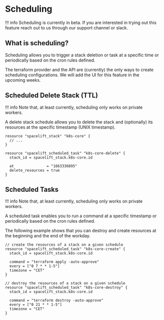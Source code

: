 # Scheduling

!!! info
    Scheduling is currently in beta. If you are interested in trying out this feature reach out to us through our support channel or slack.

## What is scheduling?

Scheduling allows you to trigger a stack deletion or task at a specific time or periodically based on the cron rules defined.

The terraform provider and the API are (currently) the only ways to create scheduling configurations. We will add the UI for this feature in the upcoming weeks.

## Scheduled Delete Stack (TTL)

!!! info
    Note that, at least currently, scheduling only works on private workers.

A delete stack schedule allows you to delete the stack and (optionally) its resources at the specific timestamp (UNIX timestamp).

```
resource "spacelift_stack" "k8s-core" {
  // ...
}

resource "spacelift_scheduled_task" "k8s-core-delete" {
  stack_id = spacelift_stack.k8s-core.id

  at               = "1663336895"
  delete_resources = true
}
```

## Scheduled Tasks

!!! info
    Note that, at least currently, scheduling only works on private workers.

A scheduled task enables you to run a command at a specific timestamp or periodically based on the cron rules defined.

The following example shows that you can destroy and create resources at the beginning and the end of the workday.

```
// create the resources of a stack on a given schedule
resource "spacelift_scheduled_task" "k8s-core-create" {
  stack_id = spacelift_stack.k8s-core.id

  command = "terraform apply -auto-approve"
  every = ["0 7 * * 1-5"]
  timezone = "CET"
}

// destroy the resources of a stack on a given schedule
resource "spacelift_scheduled_task" "k8s-core-destroy" {
  stack_id = spacelift_stack.k8s-core.id

  command = "terraform destroy -auto-approve"
  every = ["0 21 * * 1-5"]
  timezone = "CET"
}
```